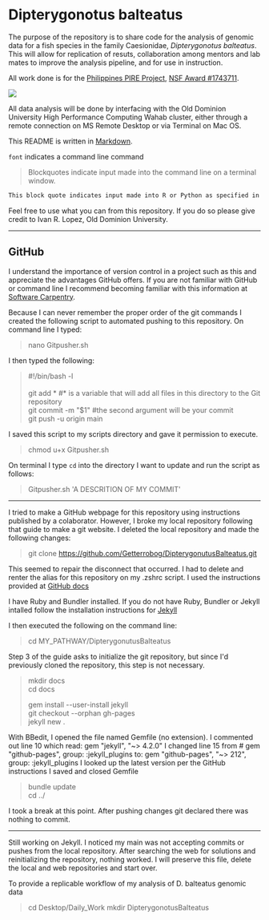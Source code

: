 # Dipterygonotus balteatus

The purpose of the repository is to share code for the analysis of genomic data for a fish species in the family Caesionidae, *Dipterygonotus balteatus*.  This will allow for replication of resuts, collaboration among mentors and lab mates to improve the analysis pipeline, and for use in instruction.

All work done is for the [Philippines PIRE Project](https://sites.wp.odu.edu/PIRE/), [NSF Award #1743711](https://www.nsf.gov/awardsearch/showAward?AWD_ID=1743711).

![](https://github.com/Getterrobog/DipterygonutusBalteatus/blob/main/PPP_logo.png)

All data analysis will be done by interfacing with the Old Dominion University High Performance Computing Wahab cluster, either through a remote connection on MS Remote Desktop or via Terminal on Mac OS.

This README is written in [Markdown](https://www.markdownguide.org/basic-syntax/#links).

`font` indicates a command line command

> Blockquotes indicate input made into the command line on a terminal window.

```sh
This block quote indicates input made into R or Python as specified in the heading.
```

Feel free to use what you can from this repository.  If you do so please give credit to Ivan R. Lopez, Old Dominion University.

***

## GitHub

I understand the importance of version control in a project such as this and appreciate the advantages GitHub offers.  If you are not familiar with GitHub or command line I recommend becoming familiar with this information at [Software Carpentry](https://software-carpentry.org/lessons/).

Because I can never remember the proper order of the git commands I created the following script to automated pushing to this repository.
On command line I typed:

> nano Gitpusher.sh

I then typed the following:

><p>#!/bin/bash -l<br>
><br>
>git add * #* is a variable that will add all files in this directory to the Git repository<br>
>git commit -m "$1" #the second argument will be your commit<br>
>git push -u origin main</p>

I saved this script to my scripts directory and gave it permission to execute.

> chmod u+x Gitpusher.sh

On terminal I type `cd` into the directory I want to update and run the script as follows:

> Gitpusher.sh 'A DESCRITION OF MY COMMIT'

***
I tried to make a GitHub webpage for this repository using instructions published by a colaborator.  However, I broke my local repository following that guide to make a git website.  I deleted the local repository and made the following changes:

> git clone https://github.com/Getterrobog/DipterygonutusBalteatus.git

This seemed to repair the disconnect that occurred. I had to delete and renter the alias for this repository on my .zshrc script.  I used the instructions provided at [GitHub docs](https://docs.github.com/en/github/working-with-github-pages/creating-a-github-pages-site-with-jekyll)

I have Ruby and Bundler installed.  If you do not have Ruby, Bundler or Jekyll intalled follow the installation instructions for [Jekyll](https://jekyllrb.com/docs/installation/macos/) 

I then executed the following on the command line:

>cd MY_PATHWAY/DipterygonutusBalteatus

Step 3 of the guide asks to initialize the git repository, but since I'd previously cloned the repository, this step is not necessary.

><p>mkdir docs<br>
>cd docs<br>
><p>gem install --user-install jekyll<br>
>git checkout --orphan gh-pages<br>
>jekyll new .</p>

With BBedit, I opened the file named Gemfile (no extension).
I commented out line 10 which read: gem "jekyll", "~> 4.2.0"
I changed line 15 from # gem "github-pages", group: :jekyll_plugins to:
gem "github-pages", "~> 212", group: :jekyll_plugins
I looked up the latest version per the GitHub instructions
I saved and closed Gemfile

><p>bundle update<br>
> cd ../</P>

I took a break at this point.  After pushing changes git declared there was nothing to commit.

***

Still working on Jekyll.  I noticed my main was not accepting commits or pushes from the local repository.  After searching the web for solutions and reinitializing the repository, nothing worked.  I will preserve this file, delete the local and web repositories and start over.

>
To provide a replicable workflow of my analysis of D. balteatus genomic data

>cd Desktop/Daily_Work
>mkdir DipterygonotusBalteatus